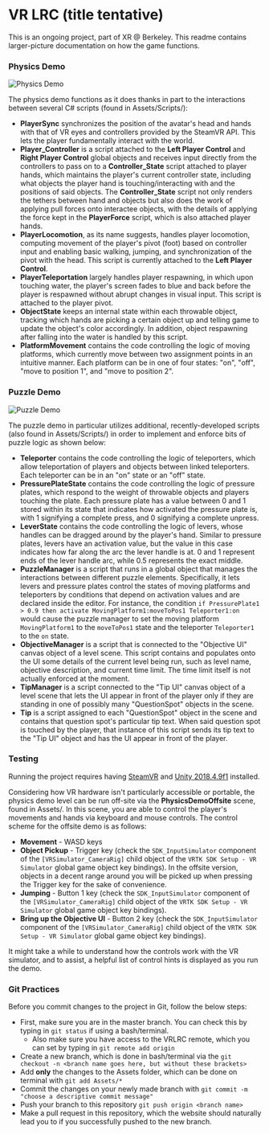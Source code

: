 # VR LRC (title tentative)

This is an ongoing project, part of XR @ Berkeley. This readme contains larger-picture documentation on how the game functions.

### Physics Demo

![Physics Demo](https://media.giphy.com/media/SwlrRFxQQYo4GTLNP0/giphy.gif)

The physics demo functions as it does thanks in part to the interactions between several C# scripts (found in Assets/Scripts/):
* **PlayerSync** synchronizes the position of the avatar's head and hands with that of VR eyes and controllers provided by the SteamVR API. This lets the player fundamentally interact with the world.
* **Player_Controller** is a script attached to the **Left Player Control** and **Right Player Control** global objects and receives input directly from the controllers to pass on to a **Controller_State** script attached to player hands, which maintains the player's current controller state, including what objects the player hand is touching/interacting with and the positions of said objects. The **Controller_State** script not only renders the tethers between hand and objects but also does the work of applying pull forces onto interactee objects, with the details of applying the force kept in the **PlayerForce** script, which is also attached player hands.
* **PlayerLocomotion**, as its name suggests, handles player locomotion, computing movement of the player's pivot (foot) based on controller input and enabling basic walking, jumping, and synchronization of the pivot with the head. This script is currently attached to the **Left Player Control**.
* **PlayerTeleportation** largely handles player respawning, in which upon touching water, the player's screen fades to blue and back before the player is respawned without abrupt changes in visual input. This script is attached to the player pivot.
* **ObjectState** keeps an internal state within each throwable object, tracking which hands are picking a certain object up and telling game to update the object's color accordingly. In addition, object respawning after falling into the water is handled by this script.
* **PlatformMovement** contains the code controlling the logic of moving platforms, which currently move between two assignment points in an intuitive manner. Each platform can be in one of four states: "on", "off", "move to position 1", and "move to position 2".

### Puzzle Demo

![Puzzle Demo](https://media3.giphy.com/media/l525adMJyie1sxkbSW/giphy.gif)

The puzzle demo in particular utilizes additional, recently-developed scripts (also found in Assets/Scripts/) in order to implement and enforce bits of puzzle logic as shown below:
* **Teleporter** contains the code controlling the logic of teleporters, which allow teleportation of players and objects between linked teleporters. Each teleporter can be in an "on" state or an "off" state.
* **PressurePlateState** contains the code controlling the logic of pressure plates, which respond to the weight of throwable objects and players touching the plate. Each pressure plate has a value between 0 and 1 stored within its state that indicates how activated the pressure plate is, with 1 signifying a complete press, and 0 signifying a complete unpress.
* **LeverState** contains the code controlling the logic of levers, whose handles can be dragged around by the player's hand. Similar to pressure plates, levers have an activation value, but the value in this case indicates how far along the arc the lever handle is at. 0 and 1 represent ends of the lever handle arc, while 0.5 represents the exact middle.
* **PuzzleManager** is a script that runs in a global object that manages the interactions between different puzzle elements. Specifically, it lets levers and pressure plates control the states of moving platforms and teleporters by conditions that depend on activation values and are declared inside the editor. For instance, the condition `if PressurePlate1 > 0.9 then activate MovingPlatform1:moveToPos1 Teleporter1:on` would cause the puzzle manager to set the moving platform `MovingPlatform1` to the `moveToPos1` state and the teleporter `Teleporter1` to the `on` state.
* **ObjectiveManager** is a script that is connected to the "Objective UI" canvas object of a level scene. This script contains and populates onto the UI some details of the current level being run, such as level name, objective description, and current time limit. The time limit itself is not actually enforced at the moment.
* **TipManager** is a script connected to the "Tip UI" canvas object of a level scene that lets the UI appear in front of the player only if they are standing in one of possibly many "QuestionSpot" objects in the scene.
* **Tip** is a script assigned to each "QuestionSpot" object in the scene and contains that question spot's particular tip text. When said question spot is touched by the player, that instance of this script sends its tip text to the "Tip UI" object and has the UI appear in front of the player.

### Testing

Running the project requires having [SteamVR](https://store.steampowered.com/app/250820/SteamVR/) and [Unity 2018.4.9f1](https://unity3d.com/unity/whats-new/2018.4.9) installed.

Considering how VR hardware isn't particularly accessible or portable, the physics demo level can be run off-site via the **PhysicsDemoOffsite** scene, found in Assets/. In this scene, you are able to control the player's movements and hands via keyboard and mouse controls. The control scheme for the offsite demo is as follows:
* **Movement** - WASD keys
* **Object Pickup** - Trigger key (check the `SDK_InputSimulator` component of the `[VRSimulator_CameraRig]` child object of the `VRTK SDK Setup - VR Simulator` global game object key bindings). In the offsite version, objects in a decent range around you will be picked up when pressing the Trigger key for the sake of convenience.
* **Jumping** - Button 1 key (check the `SDK_InputSimulator` component of the `[VRSimulator_CameraRig]` child object of the `VRTK SDK Setup - VR Simulator` global game object key bindings).
* **Bring up the Objective UI** - Button 2 key (check the `SDK_InputSimulator` component of the `[VRSimulator_CameraRig]` child object of the `VRTK SDK Setup - VR Simulator` global game object key bindings).

It might take a while to understand how the controls work with the VR simulator, and to assist, a helpful list of control hints is displayed as you run the demo.

### Git Practices

Before you commit changes to the project in Git, follow the below steps:
* First, make sure you are in the master branch. You can check this by typing in `git status` if using a bash/terminal.
  * Also make sure you have access to the VRLRC remote, which you can set by typing in `git remote add origin `
* Create a new branch, which is done in bash/terminal via the `git checkout -n <branch name goes here, but without these brackets>`
* Add **only** the changes to the Assets folder, which can be done on terminal with `git add Assets/*`
* Commit the changes on your newly made branch with `git commit -m "choose a descriptive commit message"`
* Push your branch to this repository `git push origin <branch name>`
* Make a pull request in this repository, which the website should naturally lead you to if you successfully pushed to the new branch.

